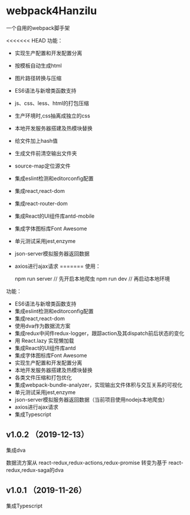 # webpack4Hanzilu #

一个自用的webpack脚手架

<<<<<<< HEAD
功能：

- 实现生产配置和开发配置分离
- 按模板自动生成html
- 图片路径转换与压缩
- ES6语法与新增类函数支持
- js、css、less、html的打包压缩
- 生产环境时,css抽离成独立的css
- 本地开发服务器搭建及热模块替换
- 给文件加上hash值
- 生成文件前清空输出文件夹
- source-map定位源文件
- 集成eslint检测和editorconfig配置
- 集成react,react-dom
- 集成react-router-dom
- 集成React的UI组件库antd-mobile
- 集成字体图标库Font Awesome
- 单元测试采用jest,enzyme
- json-server模拟服务器返回数据
- axios进行ajax请求
=======
使用：

    npm run server // 先开启本地爬虫
    npm run dev // 再启动本地环境

功能：

- ES6语法与新增类函数支持
- 集成eslint检测和editorconfig配置
- 集成react,react-dom
- 使用dva作为数据流方案
- 集成redux中间件redux-logger，跟踪action及其dispatch前后状态的变化
- 用 React.lazy 实现懒加载
- 集成React的UI组件库antd
- 集成字体图标库Font Awesome
- 实现生产配置和开发配置分离
- 本地开发服务器搭建及热模块替换
- 各类文件压缩和打包优化
- 集成webpack-bundle-analyzer，实现输出文件体积与交互关系的可视化
- 单元测试采用jest,enzyme
- json-server模拟服务器返回数据（当前项目使用nodejs本地爬虫）
- axios进行ajax请求
- 集成Typescript

## v1.0.2 （2019-12-13） ##

集成dva

数据流方案从 react-redux,redux-actions,redux-promise 转变为基于 react-redux,redux-saga的dva

## v1.0.1 （2019-11-26） ##

集成Typescript
